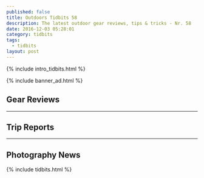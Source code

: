 ```yaml
---
published: false
title: Outdoors Tidbits 58
description: The latest outdoor gear reviews, tips & tricks - Nr. 58
date: 2016-12-03 05:28:01
category: tidbits
tags:
  - tidbits
layout: post
---
```


{% include intro_tidbits.html %}

{% include banner_ad.html %}

## Gear Reviews

---

## Trip Reports

---

## Photography News

{% include tidbits.html %}
